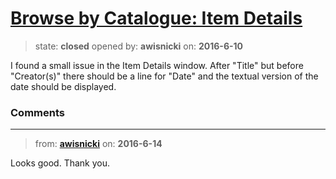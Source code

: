 # [Browse by Catalogue: Item Details](https://github.com/livingstoneonline/livingstoneonline/issues/53)

> state: **closed** opened by: **awisnicki** on: **2016-6-10**

I found a small issue in the Item Details window. After &quot;Title&quot; but before &quot;Creator(s)&quot; there should be a line for &quot;Date&quot; and the textual version of the date should be displayed.


### Comments

---
> from: [**awisnicki**](https://github.com/livingstoneonline/livingstoneonline/issues/53#issuecomment-225942603) on: **2016-6-14**

Looks good. Thank you.

